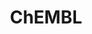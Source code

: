 ---
layout: default
bigquery: https://console.cloud.google.com/bigquery?p=patents-public-data&d=ebi_chembl&page=dataset
citation: '"The ChEMBL database in 2017." Anna Gaulton, Anne Hersey, Michał Nowotka,
  A Patrícia Bento, Jon Chambers, David Mendez, Prudence Mutowo, Francis Atkinson,
  Louisa J Bellis, Elena Cibrián-Uhalte, Mark Davies, Nathan Dedman, Anneli Karlsson,
  María Paula Magariños, John P Overington, George Papadatos, Ines Smit, Andrew R
  Leach Nucleic acids Research (2017) 45 (Database Issue), D945-D954'
contributors: European Bioinformatics Institute
cost: None
description: ChEMBL Data is a manually curated database of small molecules used in
  drug discovery, including information about existing patented drugs.
documentation: 'schema: https://www.ebi.ac.uk/chembl/db_schema


  '
last_edit: 04/07/2022, 06:30:09
location: https://console.cloud.google.com/marketplace/product/google_patents_public_datasets/chembl
maintained_by: EMBL-EBI, an outstation of European Molecular Biology Laboratory
related_publications: '

  ChEMBL: towards direct deposition of bioassay data.


  Mendez D, Gaulton A, Bento AP, Chambers J, De Veij M, Félix E, Magariños MP, Mosquera
  JF, Mutowo P, Nowotka M, Gordillo-Marañón M, Hunter F, Junco L, Mugumbate G, Rodriguez-Lopez
  M, Atkinson F, Bosc N, Radoux CJ, Segura-Cabrera A, Hersey A, Leach AR.


  — Nucleic Acids Res. 2019; 47(D1):D930-D940. doi: 10.1093/nar/gky1075

  '
schema_fields:
- ass_cls_map_id
- relationship_type
- first_in_class
- entity_type
- num_alerts
- atc_code
- mechanism_comment
- chebi_par_id
- targrel_id
- sei
- l5
- set_name
- qudt_units
- oc_id
- class_level
- withdrawn_class
- route
- max_phase
- ref_url
- full_molformula
- topical
- cl_lincs_id
- relationship_desc
- authors
- cellosaurus_id
- protein_class_id
- level3
- comments
- irac_class_id
- num_lipinski_ro5_violations
- drug_record_id
- num_ro5_violations
- organism
- assay_desc
- activity_count
- level4_description
- assay_type
- level1
- mw_freebase
- patent_use_code
- ddd_units
- chirality
- acd_most_apka
- parent_id
- assay_category
- bao_format
- first_approval
- published_type
- creation_date
- syn_type
- canonical_smiles
- confidence_score
- smid
- l6
- issue
- substrate_record_id
- irac_code
- tax_id
- warning_country
- standard_inchi_key
- downgraded
- short_name
- db_version
- direct_interaction
- enzyme_name
- hba_lipinski
- inorganic_flag
- doi
- assay_tissue
- predbind_id
- rgid
- pubmed_id
- level3_description
- ridx
- helm_notation
- cell_source_tax_id
- mec_id
- standard_relation
- bao_endpoint
- heavy_atoms
- potential_duplicate
- level2
- actsm_id
- level5
- cx_most_apka
- standard_flag
- name
- natural_product
- assay_cell_type
- curated_by
- usan_stem_id
- l8
- updated_by
- binding_site_comment
- usan_stem_definition
- chembl_id
- assay_class_id
- mc_target_name
- alert_id
- ddd_id
- definition
- units
- domain_description
- comp_class_id
- published_units
- doc_id
- mw_monoisotopic
- l4
- activity_id
- polymer_flag
- label
- src_description
- site_name
- active_molregno
- confidence
- l7
- warnref_id
- action_type
- warning_id
- structure_type
- cell_id
- met_id
- standard_text_value
- orig_description
- hrac_code
- submission_date
- as_id
- assay_organism
- psa
- cell_source_tissue
- sequence
- parameter_value
- protein_class_desc
- job_id
- aspect
- level2_description
- trade_name
- mol_irac_id
- path
- priority
- parameter_type
- journal
- last_active
- mol_frac_id
- prod_pat_id
- class_type
- stem
- compd_id
- alert_set_id
- disease_efficacy
- last_page
- component_id
- publication_number
- level4
- previous_company
- uberon_id
- mesh_id
- smarts
- black_box_warning
- molfile
- log_id
- target_type
- assay_id
- formulation_id
- src_id
- mc_target_accession
- parent_type
- alert_name
- normal_range_max
- mc_target_type
- mol_hrac_id
- type
- nda_type
- approval_date
- idx
- mc_organism
- pathway_key
- molecule_type
- hba
- ref_id
- qed_weighted
- target_mapping
- who_extra
- usan_year
- source_domain_id
- cell_description
- therapeutic_flag
- res_stem_id
- mecref_id
- tissue_id
- mutation
- ad_type
- warning_description
- caloha_id
- go_id
- assay_tax_id
- l3
- molregno
- drug_substance_flag
- sequence_md5sum
- lle
- mc_tax_id
- molecular_species
- acd_logd
- upper_value
- cx_logd
- assay_subcellular_fraction
- max_phase_for_ind
- dosed_ingredient
- withdrawn_year
- prediction_method
- isoform
- drugind_id
- withdrawn_flag
- company
- cidx
- normal_range_min
- description
- first_page
- enzyme_tid
- protein_class_synonym
- level1_description
- version
- tid
- protclasssyn_id
- uo_units
- domain_id
- innovator_company
- active_ingredient
- ap_id
- published_value
- volume
- molecular_mechanism
- warning_type
- hbd
- data_validity_comment
- db_source
- abstract
- mesh_heading
- subgroup
- selectivity_comment
- alogp
- withdrawn_reason
- target_desc
- hrac_class_id
- sitecomp_id
- pathway_id
- bao_id
- annotation
- standard_inchi
- acd_logp
- le
- l1
- patent_no
- assay_test_type
- bto_id
- std_act_id
- relationship
- record_id
- l2
- bei
- source
- compound_name
- species_group_flag
- prodrug
- delist_flag
- ddd_value
- year
- src_assay_id
- pref_name
- stem_class
- domain_type
- site_id
- warning_class
- cell_name
- targcomp_id
- ro3_pass
- cx_most_bpka
- parent_molregno
- usan_stem
- metref_id
- title
- assay_source
- standard_units
- updated_on
- aromatic_rings
- comp_go_id
- hbd_lipinski
- mechanism_of_action
- assay_param_id
- met_conversion
- mol_atc_id
- applicant_full_name
- tbl
- value
- result_flag
- acd_most_bpka
- indref_id
- standard_type
- efo_id
- usan_substem
- stat
- accession
- frac_class_id
- end_position
- efo_term
- synonyms
- parent_go_id
- standard_value
- aidx
- research_stem
- src_short_name
- biocomp_id
- warning_year
- indication_class
- ddd_admr
- toid
- compound_key
- parenteral
- activity_comment
- who_name
- clo_id
- relation
- status
- availability_type
- ingredient
- published_relation
- doc_type
- cell_source_organism
- patent_expire_date
- component_type
- src_compound_id
- met_comment
- site_residues
- pchembl_value
- strength
- rtb
- drug_product_flag
- domain_name
- cx_logp
- co_stem_id
- cpd_str_alert_id
- dosage_form
- ddd_comment
- product_id
- assay_strain
- tid_fixed
- related_tid
- text_value
- metabolite_record_id
- country
- frac_code
- variant_id
- full_mwt
- withdrawn_country
- oral
- major_class
- molsyn_id
- ref_type
- patent_id
- curation_comment
- compsyn_id
- component_synonym
- entity_id
- standard_upper_value
- cell_ontology_id
- homologue
- start_position
shortname: chembl
tags:
- biotechnology
- health
- chemical
- bioinformatics
- medical
terms_of_use: CC BY-SA 3.0
title: ChEMBL
uuid: e232a192-965c-4ec9-904c-155b6dfe56c5
---